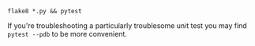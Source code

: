 `flake8 *.py && pytest`

If you're troubleshooting a particularly troublesome unit test you may find `pytest --pdb` to be more convenient.
